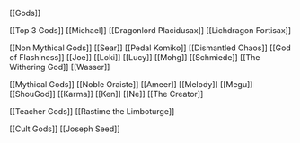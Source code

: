 [[Gods]]
 
 [[Top 3 Gods]]
  [[Michael]]
  [[Dragonlord Placidusax]]
  [[Lichdragon Fortisax]]
 
 [[Non Mythical Gods]]
  [[Sear]]
 [[Pedal Komiko]]
 [[Dismantled Chaos]]
 [[God of Flashiness]]
 [[Joe]]
 [[Loki]]
 [[Lucy]]
 [[Mohg]]
 [[Schmiede]]
 [[The Withering God]]
 [[Wasser]]
 
 [[Mythical Gods]]
  [[Noble Oraiste]]
  [[Ameer]]
  [[Melody]]
  [[Megu]]
  [[ShouGod]]
  [[Karma]]
  [[Ken]]
  [[Ne]]
  [[The Creator]]
 
 [[Teacher Gods]]
  [[Rastime the Limboturge]]
 
 [[Cult Gods]]
  [[Joseph Seed]]
